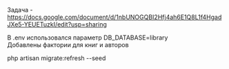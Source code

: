 Задача - https://docs.google.com/document/d/1nbUNOGQBI2Hfj4ah6E1Q8L1f4HgadJXe5-YEUETuzkI/edit?usp=sharing

В .env использовался параметр DB_DATABASE=library<br>
Добавлены фактории для книг и авторов

php artisan migrate:refresh --seed

